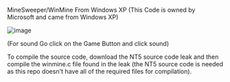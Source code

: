 MineSweeper/WinMine From Windows XP 
(This Code is owned by Microsoft and came from Windows XP)


![image](https://user-images.githubusercontent.com/77888612/229366575-7f61bc48-c7c4-427a-9f25-4a0c67673a38.png)



(For sound Go click on the Game Button and click sound)

To compile the source code, download the NT5 source code leak and then compile the winmine.c file found in the leak (the NT5 source code is needed as this repo doesn't have all of the required files for compilation).
